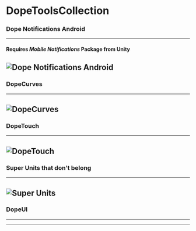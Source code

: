 # DopeToolsCollection
 ### Dope Notifications Android
 --------------------------------------------
 #### Requires *Mobile Notifications* Package from Unity
![Dope Notifications Android](https://i.imgur.com/HF1bZBp.png)
 --------------------------------------------

### DopeCurves
 --------------------------------------------
![DopeCurves](https://i.imgur.com/2R1QLfD.png)
 --------------------------------------------

### DopeTouch
 --------------------------------------------
![DopeTouch](https://i.imgur.com/FvzREVo.png)
 --------------------------------------------

### Super Units that don't belong
 --------------------------------------------
![Super Units](https://i.imgur.com/Sj23mGG.png)
 --------------------------------------------

### DopeUI
 --------------------------------------------
 --------------------------------------------

